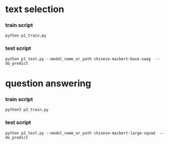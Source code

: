 # text selection

### train script

```
python p1_train.py
```

### test script

```
python p1_test.py --model_name_or_path chinese-macbert-base-swag  --do_predict
```

# question answering

### train script

```
python3 p2_train.py
```

### test script

```
python p2_test.py --model_name_or_path chinese-macbert-large-squad  --do_predict
```